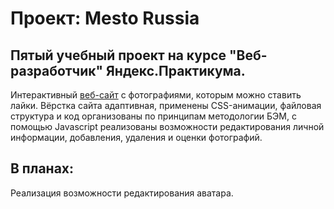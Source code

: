 # Проект: Mesto Russia
## Пятый учебный проект на курсе "Веб-разработчик" Яндекс.Практикума.
Интерактивный [веб-сайт](https://kogrms.github.io/mesto/) с фотографиями, которым можно ставить лайки.
Вёрстка сайта адаптивная, применены CSS-анимации, файловая структура и код организованы по принципам методологии БЭМ, с помощью Javascript реализованы возможности редактирования личной информации, добавления, удаления и оценки фотографий.
## В планах:
Реализация возможности редактирования аватара.
